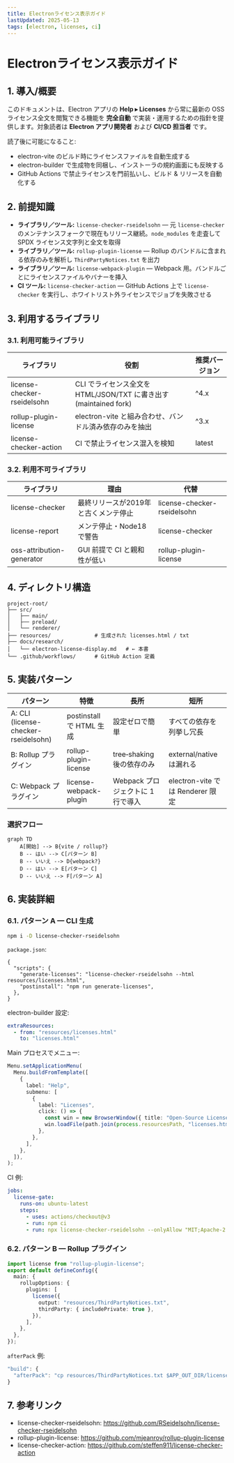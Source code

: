 ```yaml
---
title: Electronライセンス表示ガイド
lastUpdated: 2025-05-13
tags: [electron, licenses, ci]
---
```


# Electronライセンス表示ガイド

## 1. 導入/概要

このドキュメントは、Electron アプリの **Help ▸ Licenses** から常に最新の OSS ライセンス全文を閲覧できる機能を **完全自動** で実装・運用するための指針を提供します。対象読者は **Electron アプリ開発者** および **CI/CD 担当者** です。

読了後に可能になること:

- electron-vite のビルド時にライセンスファイルを自動生成する
- electron-builder で生成物を同梱し、インストーラの規約画面にも反映する
- GitHub Actions で禁止ライセンスを門前払いし、ビルド & リリースを自動化する

## 2. 前提知識

- **ライブラリ／ツール:** `license-checker-rseidelsohn` — 元 `license-checker` のメンテナンスフォークで現在もリリース継続。`node_modules` を走査して SPDX ライセンス文字列と全文を取得
- **ライブラリ／ツール:** `rollup-plugin-license` — Rollup のバンドルに含まれる依存のみを解析し `ThirdPartyNotices.txt` を出力
- **ライブラリ／ツール:** `license-webpack-plugin` — Webpack 用。バンドルごとにライセンスファイルやバナーを挿入
- **CI ツール:** `license-checker-action` — GitHub Actions 上で `license-checker` を実行し、ホワイトリスト外ライセンスでジョブを失敗させる

## 3. 利用するライブラリ

### 3.1. 利用可能ライブラリ

| ライブラリ                  | 役割                                                              | 推奨バージョン |
| --------------------------- | ----------------------------------------------------------------- | -------------- |
| license-checker-rseidelsohn | CLI でライセンス全文を HTML/JSON/TXT に書き出す (maintained fork) | ^4.x           |
| rollup-plugin-license       | electron-vite と組み合わせ、バンドル済み依存のみを抽出            | ^3.x           |
| license-checker-action      | CI で禁止ライセンス混入を検知                                     | latest         |

### 3.2. 利用不可ライブラリ

| ライブラリ                | 理由                                 | 代替                        |
| ------------------------- | ------------------------------------ | --------------------------- |
| license-checker           | 最終リリースが2019年と古くメンテ停止 | license-checker-rseidelsohn |
| license-report            | メンテ停止・Node18 で警告            | license-checker             |
| oss-attribution-generator | GUI 前提で CI と親和性が低い         | rollup-plugin-license       |

## 4. ディレクトリ構造

```text
project-root/
├── src/
│   ├── main/
│   ├── preload/
│   └── renderer/
├── resources/              # 生成された licenses.html / txt
├── docs/research/
│   └── electron-license-display.md   # ← 本書
└── .github/workflows/      # GitHub Action 定義
```

## 5. 実装パターン

| パターン                             | 特徴                     | 長所                              | 短所                             |
| ------------------------------------ | ------------------------ | --------------------------------- | -------------------------------- |
| A: CLI (license-checker-rseidelsohn) | postinstall で HTML 生成 | 設定ゼロで簡単                    | すべての依存を列挙し冗長         |
| B: Rollup プラグイン                 | rollup-plugin-license    | tree‑shaking 後の依存のみ         | external/native は漏れる         |
| C: Webpack プラグイン                | license-webpack-plugin   | Webpack プロジェクトに 1 行で導入 | electron-vite では Renderer 限定 |

### 選択フロー

```mermaid
graph TD
    A[開始] --> B{vite / rollup?}
    B -- はい --> C[パターン B]
    B -- いいえ --> D{webpack?}
    D -- はい --> E[パターン C]
    D -- いいえ --> F[パターン A]
```

## 6. 実装詳細

### 6.1. パターン A — CLI 生成

```bash
npm i -D license-checker-rseidelsohn
```

`package.json`:

```jsonc
{
  "scripts": {
    "generate-licenses": "license-checker-rseidelsohn --html resources/licenses.html",
    "postinstall": "npm run generate-licenses",
  },
}
```

electron-builder 設定:

```yaml
extraResources:
  - from: "resources/licenses.html"
    to: "licenses.html"
```

Main プロセスでメニュー:

```ts
Menu.setApplicationMenu(
  Menu.buildFromTemplate([
    {
      label: "Help",
      submenu: [
        {
          label: "Licenses",
          click: () => {
            const win = new BrowserWindow({ title: "Open-Source Licenses" });
            win.loadFile(path.join(process.resourcesPath, "licenses.html"));
          },
        },
      ],
    },
  ]),
);
```

CI 例:

```yaml
jobs:
  license-gate:
    runs-on: ubuntu-latest
    steps:
      - uses: actions/checkout@v3
      - run: npm ci
      - run: npx license-checker-rseidelsohn --onlyAllow "MIT;Apache-2.0;BSD-3-Clause"
```

### 6.2. パターン B — Rollup プラグイン

```ts
import license from "rollup-plugin-license";
export default defineConfig({
  main: {
    rollupOptions: {
      plugins: [
        license({
          output: "resources/ThirdPartyNotices.txt",
          thirdParty: { includePrivate: true },
        }),
      ],
    },
  },
});
```

`afterPack` 例:

```js
"build": {
  "afterPack": "cp resources/ThirdPartyNotices.txt $APP_OUT_DIR/licenses.txt"
}
```

## 7. 参考リンク

- license-checker-rseidelsohn: <https://github.com/RSeidelsohn/license-checker-rseidelsohn>
- rollup-plugin-license: <https://github.com/mjeanroy/rollup-plugin-license>
- license-checker-action: <https://github.com/steffen911/license-checker-action>
